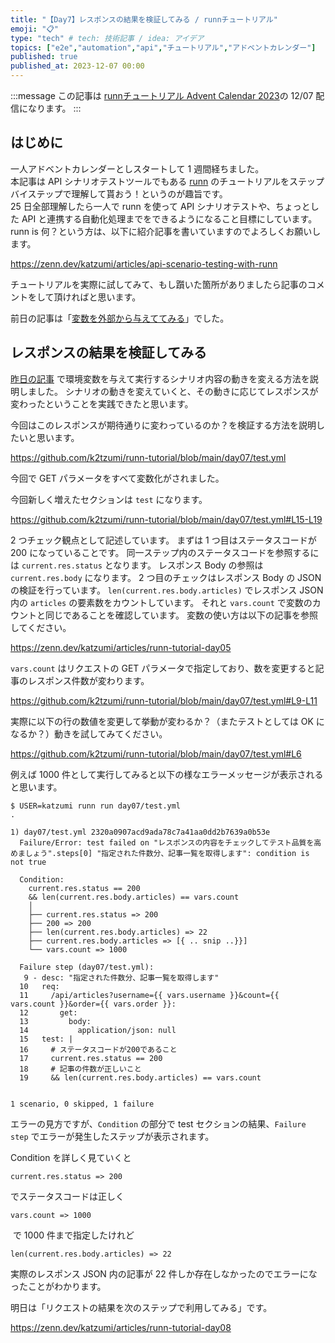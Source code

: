 ```yaml
---
title: "【Day7】レスポンスの結果を検証してみる / runnチュートリアル"
emoji: "📋"
type: "tech" # tech: 技術記事 / idea: アイデア
topics: ["e2e","automation","api","チュートリアル","アドベントカレンダー"]
published: true
published_at: 2023-12-07 00:00
---
```


:::message
この記事は [runnチュートリアル Advent Calendar 2023](https://qiita.com/advent-calendar/2023/runn-tutorial)の 12/07 配信になります。
:::

## はじめに

一人アドベントカレンダーとしスタートして 1 週間経ちました。  
本記事は API シナリオテストツールでもある [runn](https://github.com/k1LoW/runn) のチュートリアルをステップバイステップで理解して貰おう！というのが趣旨です。  
25 日全部理解したら一人で runn を使って API シナリオテストや、ちょっとした API と連携する自動化処理までをできるようになること目標にしています。  
runn is 何？という方は、以下に紹介記事を書いていますのでよろしくお願いします。

https://zenn.dev/katzumi/articles/api-scenario-testing-with-runn

チュートリアルを実際に試してみて、もし躓いた箇所がありましたら記事のコメントをして頂ければと思います。

前日の記事は「[変数を外部から与えててみる](https://zenn.dev/katzumi/articles/runn-tutorial-day06)」でした。

## レスポンスの結果を検証してみる

[昨日の記事](https://zenn.dev/katzumi/articles/runn-tutorial-day06) で環境変数を与えて実行するシナリオ内容の動きを変える方法を説明しました。 
シナリオの動きを変えていくと、その動きに応じてレスポンスが変わったということを実践できたと思います。

今回はこのレスポンスが期待通りに変わっているのか？を検証する方法を説明したいと思います。

https://github.com/k2tzumi/runn-tutorial/blob/main/day07/test.yml

今回で GET パラメータをすべて変数化がされました。

今回新しく増えたセクションは `test` になります。

https://github.com/k2tzumi/runn-tutorial/blob/main/day07/test.yml#L15-L19

2 つチェック観点として記述しています。
まずは 1 つ目はステータスコードが 200 になっていることです。
同一ステップ内のステータスコードを参照するには `current.res.status` となります。
レスポンス Body の参照は `current.res.body` になります。
2 つ目のチェックはレスポンス Body の JSON の検証を行っています。
`len(current.res.body.articles)` でレスポンス JSON 内の `articles` の要素数をカウントしています。
それと `vars.count` で変数のカウントと同じであることを確認しています。
変数の使い方は以下の記事を参照してください。

https://zenn.dev/katzumi/articles/runn-tutorial-day05

`vars.count` はリクエストの GET パラメータで指定しており、数を変更すると記事のレスポンス件数が変わります。

https://github.com/k2tzumi/runn-tutorial/blob/main/day07/test.yml#L9-L11

実際に以下の行の数値を変更して挙動が変わるか？（またテストとしては OK になるか？）動きを試してみてください。

https://github.com/k2tzumi/runn-tutorial/blob/main/day07/test.yml#L6

例えば 1000 件として実行してみると以下の様なエラーメッセージが表示されると思います。

```console
$ USER=katzumi runn run day07/test.yml        
.

1) day07/test.yml 2320a0907acd9ada78c7a41aa0dd2b7639a0b53e
  Failure/Error: test failed on "レスポンスの内容をチェックしてテスト品質を高めましょう".steps[0] "指定された件数分、記事一覧を取得します": condition is not true
  
  Condition:
    current.res.status == 200
    && len(current.res.body.articles) == vars.count
    │
    ├── current.res.status => 200
    ├── 200 => 200
    ├── len(current.res.body.articles) => 22
    ├── current.res.body.articles => [{ .. snip ..}}]
    └── vars.count => 1000
    
  Failure step (day07/test.yml):
   9 - desc: "指定された件数分、記事一覧を取得します"
  10   req:
  11     /api/articles?username={{ vars.username }}&count={{ vars.count }}&order={{ vars.order }}:
  12       get:
  13         body:
  14           application/json: null
  15   test: |
  16     # ステータスコードが200であること
  17     current.res.status == 200
  18     # 記事の件数が正しいこと
  19     && len(current.res.body.articles) == vars.count


1 scenario, 0 skipped, 1 failure
```

エラーの見方ですが、`Condition` の部分で test セクションの結果、`Failure step` でエラーが発生したステップが表示されます。

Condition を詳しく見ていくと

`current.res.status => 200`

でステータスコードは正しく

`vars.count => 1000` 

 で 1000 件まで指定したけれど

`len(current.res.body.articles) => 22` 

実際のレスポンス JSON 内の記事が 22 件しか存在しなかったのでエラーになったことがわかります。

明日は「リクエストの結果を次のステップで利用してみる」です。

https://zenn.dev/katzumi/articles/runn-tutorial-day08